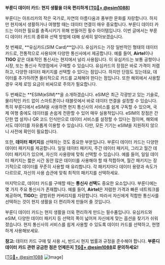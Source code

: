 **부룬디 데이터 카드: 현지 생활을 더욱 편리하게 [[TG💪+ @esim1088](https://t.me/s/esim1088)]**

부룬디는 아프리카의 작은 국가로, 자연의 아름다움과 풍부한 문화를 자랑합니다. 하지만 현지에서 생활하거나 여행할 때는 데이터 연결이 매우 중요합니다. 부룬디 데이터 카드는 이러한 필요를 충족시키기 위해 만들어진 필수 아이템입니다. 이번 글에서는 부룬디 데이터 카드의 종류와 선택 방법에 대해 상세히 알아보겠습니다.

첫 번째로, **유심카드(SIM Card)**입니다. 유심카드는 가장 일반적인 형태의 데이터 카드로, 전통적으로 사용되며 다양한 통신사에서 제공합니다. 예를 들어, **Airtel**이나 **TIGO** 같은 대표적인 통신사는 현지에서 널리 사용됩니다. 이 유심카드는 보통 공항이나 시장, 또는 통신사 직영점에서 구매할 수 있습니다. 유심카드의 장점은 바로 가격이 저렴하고, 다양한 데이터 패키지를 선택할 수 있다는 점입니다. 하지만 단점도 있는데요, 데이터를 추가하려면 물리적으로 카드를 교체해야 한다는 점입니다. 또한 해외에서 사용할 경우 국제 로밍 요금이 비싸므로 주의가 필요합니다.

두 번째로는 **ESIM(eSIM)**을 소개하겠습니다. eSIM은 최근 각광받고 있는 기술로, 물리적인 카드 없이 스마트폰이나 태블릿에서 바로 데이터 연결을 설정할 수 있습니다. 특히 부룬디에서 eSIM을 사용하면 현지 통신사의 서비스를 쉽게 구독할 수 있으며, 국제 여행 중에도 데이터를 손쉽게 전환할 수 있어 매우 실용적입니다. eSIM의 장점은 간단한 앱 설치나 QR 코드 인식만으로 데이터 서비스를 설정할 수 있다는 점이며, 해외에서도 데이터를 자유롭게 이용할 수 있습니다. 다만, 모든 기기는 eSIM을 지원하지 않으니 사전에 확인이 필요합니다.

또한, **데이터 패키지**를 선택하는 것도 중요한 부분입니다. 부룬디 데이터 카드는 다양한 데이터 패키지를 제공합니다. 일일 데이터 패키지, 주간 데이터 패키지, 그리고 월간 데이터 패키지가 있으며, 자신의 사용량에 맞춰 선택할 수 있습니다. 예를 들어, 일일 데이터 패키지는 짧은 시간 동안 많은 데이터를 사용해야 할 때 적합하며, 월간 패키지는 장기적으로 데이터를 꾸준히 사용할 때 유리합니다. 각 패키지마다 데이터 용량과 속도가 다르므로, 자신의 사용 습관에 맞춰 최적의 패키지를 선택하세요.

마지막으로, 데이터 카드를 구매할 때는 **통신사 선택**도 중요한 요소입니다. 부룬디에는 몇 가지 주요 통신사가 존재합니다. 예를 들어, **Airtel**은 저렴한 가격과 빠른 네트워크를 제공하며, **TIGO**는 광범위한 커버리지를 자랑합니다. 따라서 자신에게 적합한 통신사를 선택하는 것이 현지 생활을 더 편리하게 만들어 줄 것입니다.

부룬디 데이터 카드는 현지 생활을 더욱 편리하게 만드는 필수품입니다. 유심카드와 eSIM, 다양한 데이터 패키지 등 선택의 폭이 넓어져 자신에게 맞는 옵션을 찾기가 쉬워졌습니다. 현지 통신사의 서비스를 쉽게 사용할 수 있도록 데이터 카드를 선택하고, 현명하게 사용해보세요.

**참고:** 데이터 카드 구매 및 사용 시, 반드시 현지 법률과 규정을 준수해야 합니다. **부룬디 데이터 카드 관련 궁금한 점은 언제든지 [TG💪+ @esim1088](https://t.me/s/esim1088)로 문의하세요!**

[[TG💪+ @esim1088](https://t.me/s/esim1088) ![Image](https://i.postimg.cc/Y0z9fWf4/image.png)]
